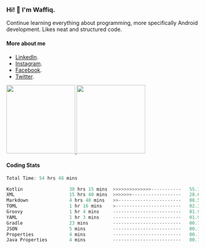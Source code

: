 ### Hi! 👋 I'm Waffiq.

Continue learning everything about programming, more specifically Android development. Likes neat and structured code.

#### More about me 
- [LinkedIn](https://www.linkedin.com/in/waffiqaziz/).
- [Instagram](https://www.instagram.com/waffiqaziz/).
- [Facebook](https://web.facebook.com/WaffiqAziz/).
- [Twitter](https://twitter.com/AzizWaffiq).

<p align="left">
<a href="https://github.com/waffiqaziz">
  <img height="180em" src="https://github-readme-stats-eight-theta.vercel.app/api?username=waffiqaziz&show_icons=true&theme=algolia&include_all_commits=true&count_private=true"/>
  <img height="180em" src="https://github-readme-stats-eight-theta.vercel.app/api/top-langs/?username=waffiqaziz&layout=compact&langs_count=8&theme=algolia"/>
</a>
</p>

#### Coding Stats
<!--START_SECTION:waka-->

```rust
Total Time: 54 hrs 48 mins

Kotlin                 30 hrs 15 mins  >>>>>>>>>>>>>>-----------   55.19 %
XML                    15 hrs 40 mins  >>>>>>>------------------   28.60 %
Markdown               4 hrs 40 mins   >>-----------------------   08.53 %
TOML                   1 hr 16 mins    >------------------------   02.33 %
Groovy                 1 hr 4 mins     -------------------------   01.97 %
YAML                   1 hr 3 mins     -------------------------   01.94 %
Gradle                 23 mins         -------------------------   00.71 %
JSON                   5 mins          -------------------------   00.16 %
Properties             4 mins          -------------------------   00.14 %
Java Properties        4 mins          -------------------------   00.13 %
```

<!--END_SECTION:waka-->
